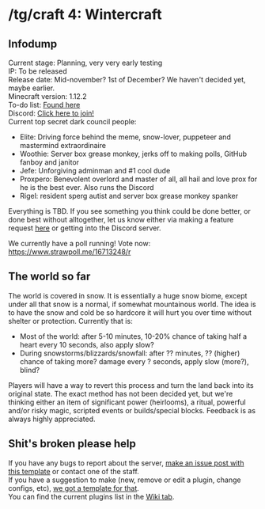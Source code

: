 # /tg/craft 4: Wintercraft
## Infodump
Current stage: Planning, very very early testing  
IP: To be released  
Release date: Mid-november? 1st of December? We haven't decided yet, maybe earlier.  
Minecraft version: 1.12.2  
To-do list: [Found here](https://github.com/Winter-Craft/wintercraft/issues/1)  
Discord: [Click here to join!](https://discord.gg/XqkEmxr)  
Current top secret dark council people: 
- Elite: Driving force behind the meme, snow-lover, puppeteer and mastermind extraordinaire
- Woothie: Server box grease monkey, jerks off to making polls, GitHub fanboy and janitor
- Jefe: Unforgiving adminman and #1 cool dude
- Proxpero: Benevolent overlord and master of all, all hail and love prox for he is the best ever. Also runs the Discord
- Rigel: resident sperg autist and server box grease monkey spanker  

Everything is TBD. If you see something you think could be done better, or done best without alltogether, let us know either via making a feature request [here](https://github.com/Winter-Craft/wintercraft/issues/new?template=feature_request.md) or getting into the Discord server.
  
We currently have a poll running! Vote now:  
https://www.strawpoll.me/16713248/r  
  
## The world so far
The world is covered in snow. It is essentially a huge snow biome, except under all that snow is a normal, if somewhat mountainous world. The idea is to have the snow and cold be so hardcore it will hurt you over time without shelter or protection. 
Currently that is:  
- Most of the world: after 5-10 minutes, 10-20% chance of taking half a heart every 10 seconds, also apply slow?  
- During snowstorms/blizzards/snowfall: after ?? minutes, ?? (higher) chance of taking more? damage every ? seconds, apply slow (more?), blind?

Players will have a way to revert this process and turn the land back into its original state. The exact method has not been decided yet, but we're thinking either an item of significant power (heirlooms), a ritual, powerful and/or risky magic, scripted events or builds/special blocks. Feedback is as always highly appreciated.
  
## Shit's broken please help  
If you have any bugs to report about the server, [make an issue post with this template](https://github.com/Winter-Craft/wintercraft/issues/new?template=bug_report.md) or contact one of the staff.  
If you have a suggestion to make (new, remove or edit a plugin, change configs, etc), [we got a template for that](https://github.com/Winter-Craft/wintercraft/issues/new?template=feature_request.md).   
You can find the current plugins list in the [Wiki tab](https://github.com/Winter-Craft/wintercraft/wiki).  
